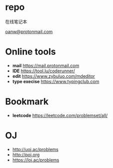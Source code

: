 # repo
在线笔记本

oanw@protonmail.com

# Online tools
- **mail**
https://mail.protonmail.com
- **IDE**
https://tool.lu/coderunner/
- **edit**
https://www.zybuluo.com/mdeditor
- **type execise**
https://www.typingclub.com

# Bookmark
- **leetcode** 
https://leetcode.com/problemset/all/


# OJ
- http://uoj.ac/problems
- http://poj.org
- https://loj.ac/problems

